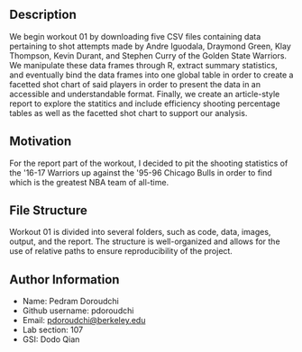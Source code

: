 ## Description

We begin workout 01 by downloading five CSV files containing data pertaining to shot attempts made by Andre Iguodala, Draymond Green, Klay Thompson, Kevin Durant, and Stephen Curry of the Golden State Warriors. We manipulate these data frames through R, extract summary statistics, and eventually bind the data frames into one global table in order to create a facetted shot chart of said players in order to present the data in an accessible and understandable format. Finally, we create an article-style report to explore the statitics and include efficiency shooting percentage tables as well as the facetted shot chart to support our analysis.  

## Motivation

For the report part of the workout, I decided to pit the shooting statistics of the '16-17 Warriors up against the '95-96 Chicago Bulls in order to find which is the greatest NBA team of all-time. 

## File Structure

Workout 01 is divided into several folders, such as code, data, images, output, and the report. The structure is well-organized and allows for the use of relative paths to ensure reproducibility of the project.  

## Author Information

- Name: Pedram Doroudchi  
- Github username: pdoroudchi  
- Email: pdoroudchi@berkeley.edu  
- Lab section: 107  
- GSI: Dodo Qian  


